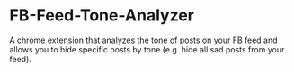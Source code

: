 # FB-Feed-Tone-Analyzer
A chrome extension that analyzes the tone of posts on your FB feed and allows you to hide specific posts by tone (e.g. hide all sad posts from your feed).

